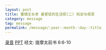 ```yaml
---
layout: post
title: 董镇生长老 基督徒的生活观(二) 知足与感恩
category: message
tag: message
permalink: /message/:year-:month-:day-:title
---
```


[录音](http://media.wcec-home.org/audio/message/20150208_Dung_Elder.mp3)
[PPT]() 经文: 提摩太前书 6:6-10 
